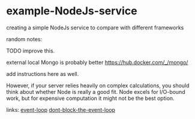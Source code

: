 # example-NodeJs-service
creating a simple NodeJs service to compare with different frameworks






random notes:

TODO improve this.



external local Mongo is probably better https://hub.docker.com/_/mongo/

add instructions here as well.

However, if your server relies heavily on complex calculations, you should think about whether Node is really a good fit. Node excels for I/O-bound work, but for expensive computation it might not be the best option.



links:
[event-loop](https://nodejs.org/en/docs/guides/event-loop-timers-and-nexttick/)
[dont-block-the-event-loop](https://nodejs.org/en/docs/guides/dont-block-the-event-loop/)


